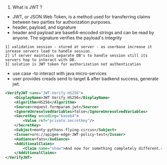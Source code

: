 1. What is JWT ?
- JWT, or JSON Web Token, is a method used for transferring claims between two parties for authorization purposes.
- header, payload, and signature
- header and payload are base64-encoded strings and can be read by anyone. The signature verifies the payload's integrity
```
1] validation session - stored at server - as userbase increase it inrease servers load to handle session.
2] if server maintains separate DB's to handle session still its servers hop to interact with DB.
3] solution is JWT token for authorization not authentication
```
- use case -to interact with java micro-services
- user provides creads send to target & after badkend success,  generate jwt.

```xml
<VerifyJWT name="JWT-Verify-HS256">
    <DisplayName>JWT Verify HS256</DisplayName>
    <Algorithm>HS256</Algorithm>
    <Source>request.formparam.jwt</Source>
    <IgnoreUnresolvedVariables>false</IgnoreUnresolvedVariables>
    <SecretKey encoding="base64">
        <Value ref="private.secretkey"/>
    </SecretKey>
    <Subject>monty-pythons-flying-circus</Subject>
    <Issuer>urn://apigee-edge-JWT-policy-test</Issuer>
    <Audience>fans</Audience>
    <AdditionalClaims>
        <Claim name="show">And now for something completely different.</Claim>
    </AdditionalClaims>
</VerifyJWT>
```

